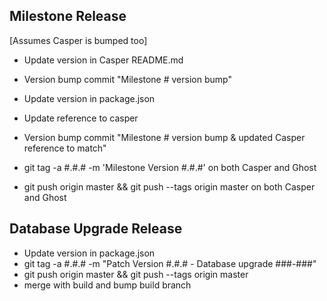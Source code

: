 ## Milestone Release

[Assumes Casper is bumped too]

* Update version in Casper README.md 
* Version bump commit "Milestone # version bump"

* Update version in package.json
* Update reference to casper
* Version bump commit "Milestone # version bump & updated Casper reference to match"

* git tag -a #.#.# -m 'Milestone Version #.#.#' on both Casper and Ghost
* git push origin master && git push --tags origin master on both Casper and Ghost

## Database Upgrade Release

* Update version in package.json
* git tag -a #.#.# -m "Patch Version #.#.# - Database upgrade ###-###"
* git push origin master && git push --tags origin master
* merge with build and bump build branch